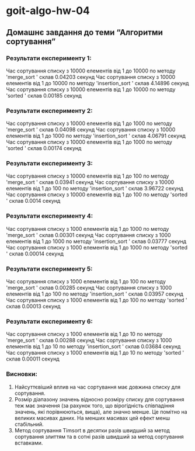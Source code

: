# goit-algo-hw-04
## Домашнє завдання до теми “Алгоритми сортування”

### Результати експерименту 1:
Час сортування списку з 10000 елементів від 1 до 10000 по методу 'merge_sort     ' склав 0.04203 секунд
Час сортування списку з 10000 елементів від 1 до 10000 по методу 'insertion_sort ' склав 4.14896 секунд
Час сортування списку з 10000 елементів від 1 до 10000 по методу 'sorted         ' склав 0.00185 секунд

### Результати експерименту 2:
Час сортування списку з 10000 елементів від 1 до 1000 по методу 'merge_sort     ' склав 0.04098 секунд
Час сортування списку з 10000 елементів від 1 до 1000 по методу 'insertion_sort ' склав 4.06791 секунд
Час сортування списку з 10000 елементів від 1 до 1000 по методу 'sorted         ' склав 0.00174 секунд

### Результати експерименту 3:
Час сортування списку з 10000 елементів від 1 до 100 по методу 'merge_sort     ' склав 0.03941 секунд
Час сортування списку з 10000 елементів від 1 до 100 по методу 'insertion_sort ' склав 3.96722 секунд
Час сортування списку з 10000 елементів від 1 до 100 по методу 'sorted         ' склав 0.0014 секунд

### Результати експерименту 4:
Час сортування списку з 1000 елементів від 1 до 1000 по методу 'merge_sort     ' склав 0.00301 секунд
Час сортування списку з 1000 елементів від 1 до 1000 по методу 'insertion_sort ' склав 0.03777 секунд
Час сортування списку з 1000 елементів від 1 до 1000 по методу 'sorted         ' склав 0.00014 секунд

### Результати експерименту 5:
Час сортування списку з 1000 елементів від 1 до 100 по методу 'merge_sort     ' склав 0.00285 секунд
Час сортування списку з 1000 елементів від 1 до 100 по методу 'insertion_sort ' склав 0.03957 секунд
Час сортування списку з 1000 елементів від 1 до 100 по методу 'sorted         ' склав 0.00013 секунд

### Результати експерименту 6:
Час сортування списку з 1000 елементів від 1 до 10 по методу 'merge_sort     ' склав 0.00288 секунд
Час сортування списку з 1000 елементів від 1 до 10 по методу 'insertion_sort ' склав 0.03684 секунд
Час сортування списку з 1000 елементів від 1 до 10 по методу 'sorted         ' склав 0.00011 секунд


### Висновки:
1. Найсуттєвіший вплив на час сортування має довжина списку для сортування.
2. Розмір діапазону значень відносно розміру списку для сортування теж має значення (за рахунок того, що вірогідність співпадіння значень, які порівнюються, вища), але значно менше. Це помітно на великих масивах даних. На менших масивах цей ефект менш стабільний.
3. Метод сортування Timsort в десятки разів швидший за метод сортування злиттям та в сотні разів швидший за метод сортування вставками.